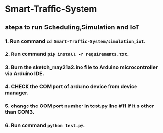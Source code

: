 # Smart-Traffic-System

## steps to run Scheduling,Simulation and IoT

### 1. Run command `cd Smart-Traffic-System/simulation_iot`.

### 2. Run command `pip install -r requirements.txt`.

### 3. Burn the sketch_may21a2.ino file to Arduino microcontroller via Arduino IDE.

### 4. CHECK the COM port of arduino device from device manager.

### 5. change the COM port number in test.py line #11 if it's other than COM3.

### 6. Run command `python test.py`.
